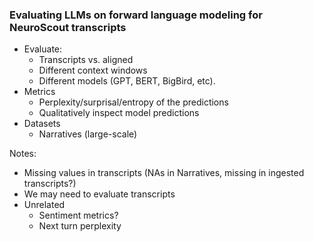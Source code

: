 ### Evaluating LLMs on forward language modeling for NeuroScout transcripts
- Evaluate:
	- Transcripts vs. aligned
	- Different context windows
	- Different models (GPT, BERT, BigBird, etc).
- Metrics
	- Perplexity/surprisal/entropy of the predictions
	- Qualitatively inspect model predictions
- Datasets
	- Narratives (large-scale)

Notes:
- Missing values in transcripts (NAs in Narratives, missing in ingested transcripts?)
- We may need to evaluate transcripts
- Unrelated
    - Sentiment metrics?
    - Next turn perplexity
